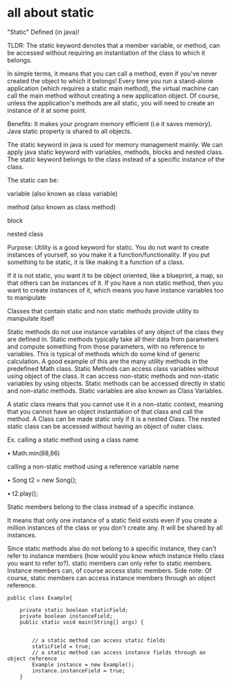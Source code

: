 # all about static
"Static" Defined (in java)!

TLDR: The static keyword denotes that a member variable, or method, can be accessed without requiring an instantiation of the class to which it belongs.

In simple terms, it means that you can call a method, even if you've never created the object to which it belongs! Every time you run a stand-alone application (which requires a static main method), the virtual machine can call the main method without creating a new application object. Of course, unless the application's methods are all static, you will need to create an instance of it at some point.

Benefits: It makes your program memory efficient (i.e it saves memory).
Java static property is shared to all objects.

The static keyword in java is used for memory management mainly. We can apply java static keyword with variables, methods, blocks and nested class. The static keyword belongs to the class instead of a specific instance of the class.

The static can be:

variable (also known as class variable)

method (also known as class method)

block

nested class

Purpose: Utility is a good keyword for static. You do not want to create instances of yourself, so you make it a function/functionality. If you put something to be static, it is like making it a function of a class.

If it is not static, you want it to be object oriented, like a blueprint, a map, so that others can be instances of it. 
If you have a non static method, then you want to create instances of it, which means you have instance variables too to manipulate

Classes that contain static and non static methods provide utility to manipulate itself

Static methods do not use instance variables of any object of the class they are defined in. Static methods typically take all their data from parameters and compute something from those parameters, with no reference to variables. This is typical of methods which do some kind of generic calculation. A good example of this are the many utility methods in the predefined Math class. 
Static Methods can access class variables without using object of the class. It can access non-static methods and non-static variables by using objects. Static methods can be accessed directly in static and non-static methods. Static variables are also known as Class Variables.

A static class means that you cannot use it in a non-static context, meaning that you cannot have an object instantiation of that class and call the method. A Class can be made static only if it is a nested Class. The nested static class can be accessed without having an object of outer class.

Ex. 
calling a static method using a class name

•		Math.min(88,86)

calling a non-static method using a reference variable name

•		Song t2 = new Song();

•		t2.play();

Static members belong to the class instead of a specific instance.

It means that only one instance of a static field exists even if you create a million instances of the class or you don't create any. It will be shared by all instances.

Since static methods also do not belong to a specific instance, they can't refer to instance members (how would you know which instance Hello class you want to refer to?). static members can only refer to static members. Instance members can, of course access static members. Side note: Of course, static members can access instance members through an object reference.
```
public class Example{

    private static boolean staticField;
    private boolean instanceField;
    public static void main(String[] args) {
       
       
        // a static method can access static fields
        staticField = true;
        // a static method can access instance fields through an object reference
        Example instance = new Example();
        instance.instanceField = true;
    }

```
